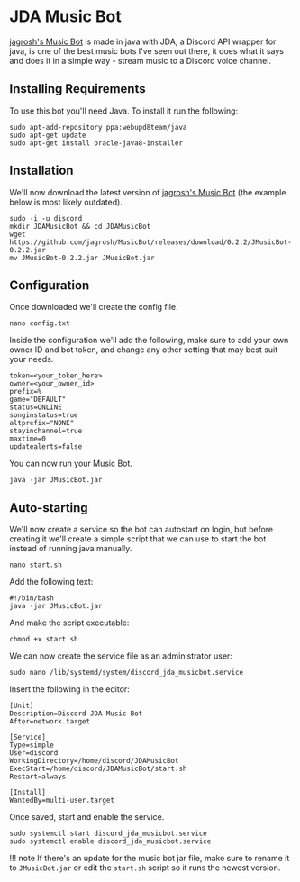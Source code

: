 # JDA Music Bot

[jagrosh's Music Bot](https://github.com/jagrosh/MusicBot) is made in java with JDA, a Discord API wrapper for java, is one of the best music bots I've seen out there, it does what it says and does it in a simple way - stream music to a Discord voice channel.

## Installing Requirements

To use this bot you'll need Java. To install it run the following:

    sudo apt-add-repository ppa:webupd8team/java
    sudo apt-get update
    sudo apt-get install oracle-java8-installer

## Installation

We'll now download the latest version of [jagrosh's Music Bot](https://github.com/jagrosh/MusicBot/releases) (the example below is most likely outdated).

    sudo -i -u discord
    mkdir JDAMusicBot && cd JDAMusicBot
    wget https://github.com/jagrosh/MusicBot/releases/download/0.2.2/JMusicBot-0.2.2.jar
    mv JMusicBot-0.2.2.jar JMusicBot.jar

## Configuration

Once downloaded we'll create the config file.

    nano config.txt

Inside the configuration we'll add the following, make sure to add your own owner ID and bot token, and change any other setting that may best suit your needs.

    token=<your_token_here>
    owner=<your_owner_id>
    prefix=%
    game="DEFAULT"
    status=ONLINE
    songinstatus=true
    altprefix="NONE"
    stayinchannel=true
    maxtime=0
    updatealerts=false

You can now run your Music Bot.

    java -jar JMusicBot.jar

## Auto-starting

We'll now create a service so the bot can autostart on login, but before creating it we'll create a simple script that we can use to start the bot instead of running java manually.

    nano start.sh

Add the following text:

    #!/bin/bash
    java -jar JMusicBot.jar

And make the script executable:

    chmod +x start.sh

We can now create the service file as an administrator user:

    sudo nano /lib/systemd/system/discord_jda_musicbot.service

Insert the following in the editor:

    [Unit]
    Description=Discord JDA Music Bot
    After=network.target
    
    [Service]
    Type=simple
    User=discord
    WorkingDirectory=/home/discord/JDAMusicBot
    ExecStart=/home/discord/JDAMusicBot/start.sh
    Restart=always
    
    [Install]
    WantedBy=multi-user.target

Once saved, start and enable the service.

    sudo systemctl start discord_jda_musicbot.service
    sudo systemctl enable discord_jda_musicbot.service

!!! note
    If there's an update for the music bot jar file, make sure to rename it to `JMusicBot.jar` or edit the `start.sh` script so it runs the newest version.